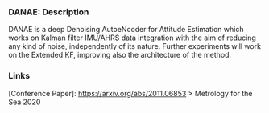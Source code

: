 ### DANAE: Description

DANAE is a deep Denoising AutoeNcoder for Attitude Estimation which works on Kalman filter IMU/AHRS data integration with the aim of reducing any kind of noise, independently of its nature.
Further experiments will work on the Extended KF, improving also the architecture of the method.

### Links
[Conference Paper]: https://arxiv.org/abs/2011.06853 > Metrology for the Sea 2020
